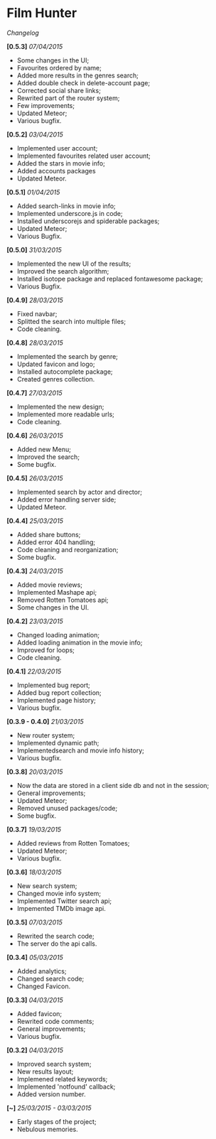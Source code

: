 # Film Hunter
*Changelog*

**[0.5.3]** *07/04/2015*
- Some changes in the UI;
- Favourites ordered by name;
- Added more results in the genres search;
- Added double check in delete-account page;
- Corrected social share links;
- Rewrited part of the router system;
- Few improvements;
- Updated Meteor;
- Various bugfix.

**[0.5.2]** *03/04/2015*
- Implemented user account;
- Implemented favourites related user account;
- Added the stars in movie info;
- Added accounts packages
- Updated Meteor.

**[0.5.1]** *01/04/2015*
- Added search-links in movie info;
- Implemented underscore.js in code;
- Installed underscorejs and spiderable packages;
- Updated Meteor;
- Various Bugfix.

**[0.5.0]** *31/03/2015*
- Implemented the new UI of the results;
- Improved the search algorithm;
- Installed isotope package and replaced fontawesome package;
- Various Bugfix.

**[0.4.9]** *28/03/2015*
- Fixed navbar;
- Splitted the search into multiple files;
- Code cleaning.

**[0.4.8]** *28/03/2015*
- Implemented the search by genre;
- Updated favicon and logo;
- Installed autocomplete package;
- Created genres collection.

**[0.4.7]** *27/03/2015*
- Implemented the new design;
- Implemented more readable urls;
- Code cleaning.

**[0.4.6]** *26/03/2015*
- Added new Menu;
- Improved the search;
- Some bugfix.

**[0.4.5]** *26/03/2015*
- Implemented search by actor and director;
- Added error handling server side;
- Updated Meteor.

**[0.4.4]** *25/03/2015*
- Added share buttons;
- Added error 404 handling;
- Code cleaning and reorganization;
- Some bugfix.

**[0.4.3]** *24/03/2015*
- Added movie reviews;
- Implemented Mashape api;
- Removed Rotten Tomatoes api;
- Some changes in the UI.

**[0.4.2]** *23/03/2015*
- Changed loading animation;
- Added loading animation in the movie info;
- Improved for loops;
- Code cleaning.

**[0.4.1]** *22/03/2015*
- Implemented bug report;
- Added bug report collection;
- Implemented page history;
- Various bugfix.

**[0.3.9 - 0.4.0]** *21/03/2015*
- New router system;
- Implemented dynamic path;
- Implementedsearch and movie info history;
- Various bugfix.

**[0.3.8]** *20/03/2015*
- Now the data are stored in a client side db and not in the session;
- General improvements;
- Updated Meteor;
- Removed unused packages/code;
- Some bugfix.

**[0.3.7]** *19/03/2015*
- Added reviews from Rotten Tomatoes;
- Updated Meteor;
- Various bugfix.

**[0.3.6]** *18/03/2015*
- New search system;
- Changed movie info system;
- Implemented Twitter search api;
- Impemented TMDb image api.

**[0.3.5]** *07/03/2015*
- Rewrited the search code;
- The server do the api calls.

**[0.3.4]** *05/03/2015*
- Added analytics;
- Changed search code;
- Changed Favicon.

**[0.3.3]** *04/03/2015*
- Added favicon;
- Rewrited code comments;
- General improvements;
- Various bugfix.

**[0.3.2]** *04/03/2015*
- Improved search system;
- New results layout;
- Implemened related keywords;
- Implemented 'notfound' callback;
- Added version number.

**[~]** *25/03/2015 - 03/03/2015*
- Early stages of the project;
- Nebulous memories.